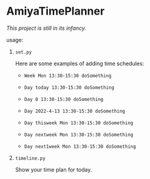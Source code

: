 # AmiyaTimePlanner

*This project is still in its infancy.*

usage:

1. `set.py`

	Here are some examples of adding time schedules:

	- `Week Mon 13:30-15:30 doSomething`

	- `Day today 13:30-15:30 doSomething`

	- `Day 0 13:30-15:30 doSomething`

	- `Day 2022-4-13 13:30-15:30 doSomething`

	- `Day thisweek Mon 13:30-15:30 doSomething`

	- `Day nextweek Mon 13:30-15:30 doSomething`

	- `Day next1week Mon 13:30-15:30 doSomething`

2. `timeline.py`

	Show your time plan for today.